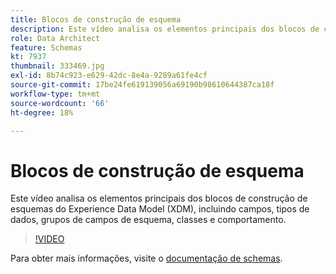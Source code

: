 ```yaml
---
title: Blocos de construção de esquema
description: Este vídeo analisa os elementos principais dos blocos de construção de esquemas do Experience Data Model (XDM), incluindo campos, tipos de dados, grupos de campos de esquema, classes e comportamento.
role: Data Architect
feature: Schemas
kt: 7937
thumbnail: 333469.jpg
exl-id: 8b74c923-e629-42dc-8e4a-9289a61fe4cf
source-git-commit: 17be24fe619139056a69190b98610644387ca18f
workflow-type: tm+mt
source-wordcount: '66'
ht-degree: 18%

---
```


# Blocos de construção de esquema

Este vídeo analisa os elementos principais dos blocos de construção de esquemas do Experience Data Model (XDM), incluindo campos, tipos de dados, grupos de campos de esquema, classes e comportamento.

>[!VIDEO](https://video.tv.adobe.com/v/333469?quality=12&learn=on)

Para obter mais informações, visite o [documentação de schemas](https://experienceleague.adobe.com/docs/experience-platform/xdm/home.html?lang=pt-BR).
